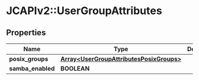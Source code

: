 # JCAPIv2::UserGroupAttributes

## Properties
Name | Type | Description | Notes
------------ | ------------- | ------------- | -------------
**posix_groups** | [**Array&lt;UserGroupAttributesPosixGroups&gt;**](UserGroupAttributesPosixGroups.md) |  | [optional] 
**samba_enabled** | **BOOLEAN** |  | [optional] 


